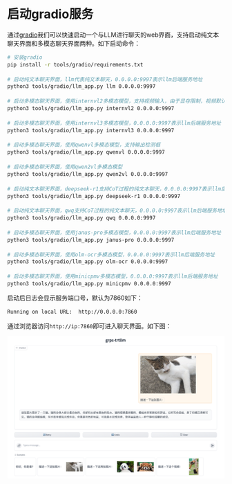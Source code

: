 # 启动gradio服务

通过[gradio](https://www.gradio.app/)我们可以快速启动一个与LLM进行聊天的web界面，支持启动纯文本聊天界面和多模态聊天界面两种。如下启动命令：

```bash
# 安装gradio
pip install -r tools/gradio/requirements.txt

# 启动纯文本聊天界面，llm代表纯文本聊天，0.0.0.0:9997表示llm后端服务地址
python3 tools/gradio/llm_app.py llm 0.0.0.0:9997

# 启动多模态聊天界面，使用internvl2多模态模型，支持视频输入，由于显存限制，视频默认只截取了8帧，且可能不支持比较大的分别率，可以根据实际情况进行调整。
python3 tools/gradio/llm_app.py internvl2 0.0.0.0:9997

# 启动多模态聊天界面，使用internvl3多模态模型，0.0.0.0:9997表示llm后端服务地址
python3 tools/gradio/llm_app.py internvl3 0.0.0.0:9997

# 启动多模态聊天界面，使用qwenvl多模态模型，支持输出检测框
python3 tools/gradio/llm_app.py qwenvl 0.0.0.0:9997

# 启动多模态聊天界面，使用qwen2vl多模态模型
python3 tools/gradio/llm_app.py qwen2vl 0.0.0.0:9997

# 启动纯文本聊天界面，deepseek-r1支持CoT过程的纯文本聊天，0.0.0.0:9997表示llm后端服务地址
python3 tools/gradio/llm_app.py deepseek-r1 0.0.0.0:9997

# 启动纯文本聊天界面，qwq支持CoT过程的纯文本聊天，0.0.0.0:9997表示llm后端服务地址
python3 tools/gradio/llm_app.py qwq 0.0.0.0:9997

# 启动多模态聊天界面，使用janus-pro多模态模型，0.0.0.0:9997表示llm后端服务地址
python3 tools/gradio/llm_app.py janus-pro 0.0.0.0:9997

# 启动多模态聊天界面，使用olm-ocr多模态模型，0.0.0.0:9997表示llm后端服务地址
python3 tools/gradio/llm_app.py olm-ocr 0.0.0.0:9997

# 启动多模态聊天界面，使用minicpmv多模态模型，0.0.0.0:9997表示llm后端服务地址
python3 tools/gradio/llm_app.py minicpmv 0.0.0.0:9997
```

启动后日志会显示服务端口号，默认为7860如下：

```bash
Running on local URL:  http://0.0.0.0:7860
```

通过浏览器访问```http://ip:7860```即可进入聊天界面。如下图：

![gradio.png](gradio.png)